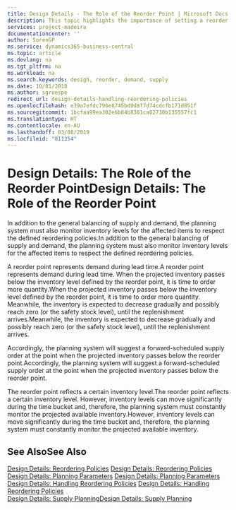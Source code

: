 ```yaml
---
title: Design Details - The Role of the Reorder Point | Microsoft Docs
description: This topic highlights the importance of setting a reorder point, so that you when to order more inventory.
services: project-madeira
documentationcenter: ''
author: SorenGP
ms.service: dynamics365-business-central
ms.topic: article
ms.devlang: na
ms.tgt_pltfrm: na
ms.workload: na
ms.search.keywords: desigh, reorder, demand, supply
ms.date: 10/01/2018
ms.author: sgroespe
redirect_url: design-details-handling-reordering-policies
ms.openlocfilehash: e39a7efdc796e8745bd9d8f7d74cdcfb171d851f
ms.sourcegitcommit: 1bcfaa99ea302e6b84b8361ca02730b135557fc1
ms.translationtype: HT
ms.contentlocale: en-AU
ms.lasthandoff: 03/08/2019
ms.locfileid: "811254"
---
```

# <a name="design-details-the-role-of-the-reorder-point"></a><span data-ttu-id="eff6c-103">Design Details: The Role of the Reorder Point</span><span class="sxs-lookup"><span data-stu-id="eff6c-103">Design Details: The Role of the Reorder Point</span></span>
<span data-ttu-id="eff6c-104">In addition to the general balancing of supply and demand, the planning system must also monitor inventory levels for the affected items to respect the defined reordering policies.</span><span class="sxs-lookup"><span data-stu-id="eff6c-104">In addition to the general balancing of supply and demand, the planning system must also monitor inventory levels for the affected items to respect the defined reordering policies.</span></span>  

<span data-ttu-id="eff6c-105">A reorder point represents demand during lead time.</span><span class="sxs-lookup"><span data-stu-id="eff6c-105">A reorder point represents demand during lead time.</span></span> <span data-ttu-id="eff6c-106">When the projected inventory passes below the inventory level defined by the reorder point, it is time to order more quantity.</span><span class="sxs-lookup"><span data-stu-id="eff6c-106">When the projected inventory passes below the inventory level defined by the reorder point, it is time to order more quantity.</span></span> <span data-ttu-id="eff6c-107">Meanwhile, the inventory is expected to decrease gradually and possibly reach zero (or the safety stock level), until the replenishment arrives.</span><span class="sxs-lookup"><span data-stu-id="eff6c-107">Meanwhile, the inventory is expected to decrease gradually and possibly reach zero (or the safety stock level), until the replenishment arrives.</span></span>  

<span data-ttu-id="eff6c-108">Accordingly, the planning system will suggest a forward-scheduled supply order at the point when the projected inventory passes below the reorder point.</span><span class="sxs-lookup"><span data-stu-id="eff6c-108">Accordingly, the planning system will suggest a forward-scheduled supply order at the point when the projected inventory passes below the reorder point.</span></span>  

<span data-ttu-id="eff6c-109">The reorder point reflects a certain inventory level.</span><span class="sxs-lookup"><span data-stu-id="eff6c-109">The reorder point reflects a certain inventory level.</span></span> <span data-ttu-id="eff6c-110">However, inventory levels can move significantly during the time bucket and, therefore, the planning system must constantly monitor the projected available inventory.</span><span class="sxs-lookup"><span data-stu-id="eff6c-110">However, inventory levels can move significantly during the time bucket and, therefore, the planning system must constantly monitor the projected available inventory.</span></span>  

## <a name="see-also"></a><span data-ttu-id="eff6c-111">See Also</span><span class="sxs-lookup"><span data-stu-id="eff6c-111">See Also</span></span>  
<span data-ttu-id="eff6c-112">[Design Details: Reordering Policies](design-details-reordering-policies.md) </span><span class="sxs-lookup"><span data-stu-id="eff6c-112">[Design Details: Reordering Policies](design-details-reordering-policies.md) </span></span>  
<span data-ttu-id="eff6c-113">[Design Details: Planning Parameters](design-details-planning-parameters.md) </span><span class="sxs-lookup"><span data-stu-id="eff6c-113">[Design Details: Planning Parameters](design-details-planning-parameters.md) </span></span>  
<span data-ttu-id="eff6c-114">[Design Details: Handling Reordering Policies](design-details-handling-reordering-policies.md) </span><span class="sxs-lookup"><span data-stu-id="eff6c-114">[Design Details: Handling Reordering Policies](design-details-handling-reordering-policies.md) </span></span>  
[<span data-ttu-id="eff6c-115">Design Details: Supply Planning</span><span class="sxs-lookup"><span data-stu-id="eff6c-115">Design Details: Supply Planning</span></span>](design-details-supply-planning.md)
